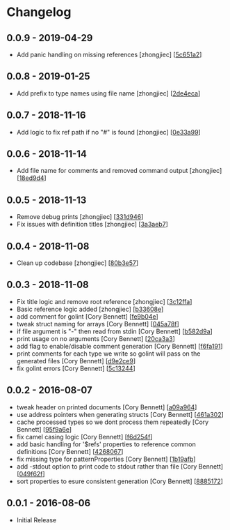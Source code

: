 # Changelog

## 0.0.9 - 2019-04-29

* Add panic handling on missing references [zhongjiec] [[5c651a2](https://github.com/coryb/slipscheme/commit/5c651a2)]

## 0.0.8 - 2019-01-25

* Add prefix to type names using file name [zhongjiec] [[2de4eca](https://github.com/coryb/slipscheme/commit/2de4eca)]

## 0.0.7 - 2018-11-16

* Add logic to fix ref path if no "#" is found [zhongjiec] [[0e33a99](https://github.com/coryb/slipscheme/commit/0e33a99)]

## 0.0.6 - 2018-11-14

* Add file name for comments and removed command output [zhongjiec] [[18ed9d4](https://github.com/coryb/slipscheme/commit/18ed9d4)]

## 0.0.5 - 2018-11-13

* Remove debug prints [zhongjiec] [[331d946](https://github.com/coryb/slipscheme/commit/331d946)]
* Fix issues with definition titles [zhongjiec] [[3a3aeb7](https://github.com/coryb/slipscheme/commit/3a3aeb7)]

## 0.0.4 - 2018-11-08

* Clean up codebase [zhongjiec] [[80b3e57](https://github.com/coryb/slipscheme/commit/80b3e57)]

## 0.0.3 - 2018-11-08

* Fix title logic and remove root reference [zhongjiec] [[3c12ffa](https://github.com/coryb/slipscheme/commit/3c12ffa)]
* Basic reference logic added [zhongjiec] [[b33608e](https://github.com/coryb/slipscheme/commit/b33608e)]
* add comment for golint [Cory Bennett] [[fe9b04e](https://github.com/coryb/slipscheme/commit/fe9b04e)]
* tweak struct naming for arrays [Cory Bennett] [[045a78f](https://github.com/coryb/slipscheme/commit/045a78f)]
* if file argument is "-" then read from stdin [Cory Bennett] [[b582d9a](https://github.com/coryb/slipscheme/commit/b582d9a)]
* print usage on no arguments [Cory Bennett] [[20ca3a3](https://github.com/coryb/slipscheme/commit/20ca3a3)]
* add flag to enable/disable comment generation [Cory Bennett] [[f6fa191](https://github.com/coryb/slipscheme/commit/f6fa191)]
* print comments for each type we write so golint will pass on the generated files [Cory Bennett] [[d9e2ce9](https://github.com/coryb/slipscheme/commit/d9e2ce9)]
* fix golint errors [Cory Bennett] [[5c13244](https://github.com/coryb/slipscheme/commit/5c13244)]

## 0.0.2 - 2016-08-07

* tweak header on printed documents [Cory Bennett] [[a09a964](https://github.com/coryb/slipscheme/commit/a09a964)]
* use address pointers when generating structs [Cory Bennett] [[461a302](https://github.com/coryb/slipscheme/commit/461a302)]
* cache processed types so we dont process them repeatedly [Cory Bennett] [[95f9a6e](https://github.com/coryb/slipscheme/commit/95f9a6e)]
* fix camel casing logic [Cory Bennett] [[f6d254f](https://github.com/coryb/slipscheme/commit/f6d254f)]
* add basic handling for '$refs' properties to reference common definitions [Cory Bennett] [[4268067](https://github.com/coryb/slipscheme/commit/4268067)]
* fix missing type for patternProperties [Cory Bennett] [[1b19afb](https://github.com/coryb/slipscheme/commit/1b19afb)]
* add -stdout option to print code to stdout rather than file [Cory Bennett] [[049f62f](https://github.com/coryb/slipscheme/commit/049f62f)]
* sort properties to esure consistent generation [Cory Bennett] [[8885172](https://github.com/coryb/slipscheme/commit/8885172)]

## 0.0.1 - 2016-08-06

* Initial Release
